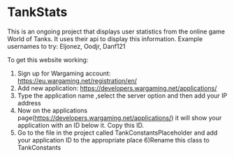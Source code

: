 # TankStats
This is an ongoing project that displays user statistics from the online game World of Tanks. It uses their api to display this information.
Example usernames to try: Eljonez, Oodjr, Danf121



To get this website working:
1) Sign up for Wargaming account: https://eu.wargaming.net/registration/en/
2) Add new application: https://developers.wargaming.net/applications/
3) Type the application name ,select the server option and then add your IP address
4) Now on the applications page(https://developers.wargaming.net/applications/) it will show your application with an ID below it. Copy this ID.
5) Go to the file in the project called TankConstantsPlaceholder and add your application ID to the appropriate place
6)Rename this class to TankConstants
